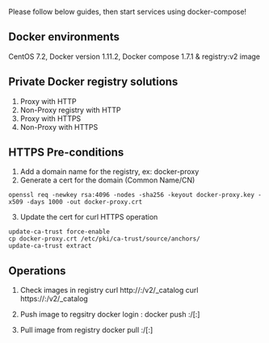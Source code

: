 Please follow below guides, then start services using docker-compose!

## Docker environments
CentOS 7.2, Docker version 1.11.2, Docker compose 1.7.1 & registry:v2 image

## Private Docker registry solutions
1. Proxy with HTTP
2. Non-Proxy registry with HTTP
3. Proxy with HTTPS
4. Non-Proxy with HTTPS

## HTTPS Pre-conditions
1. Add a domain name for the registry, ex: docker-proxy
2. Generate a cert for the domain (Common Name/CN)

```
openssl req -newkey rsa:4096 -nodes -sha256 -keyout docker-proxy.key -x509 -days 1000 -out docker-proxy.crt
```

3. Update the cert for curl HTTPS operation

```
update-ca-trust force-enable
cp docker-proxy.crt /etc/pki/ca-trust/source/anchors/
update-ca-trust extract
```

## Operations
1. Check images in registry
curl http://<domain-name>:<port>/v2/_catalog
curl https://<domain-name>:<port>/v2/_catalog

2. Push image to regsitry
docker login <domain-name>:<port>
docker push <domain-name>:<port>/<image-name>[:<optinal tag>]

3. Pull image from registry
docker pull <domain-name>:<port>/<image-name>[:<optinal tag>]
